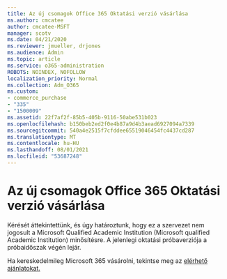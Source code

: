 ```yaml
---
title: Az új csomagok Office 365 Oktatási verzió vásárlása
ms.author: cmcatee
author: cmcatee-MSFT
manager: scotv
ms.date: 04/21/2020
ms.reviewer: jmueller, drjones
ms.audience: Admin
ms.topic: article
ms.service: o365-administration
ROBOTS: NOINDEX, NOFOLLOW
localization_priority: Normal
ms.collection: Adm_O365
ms.custom:
- commerce_purchase
- "335"
- "1500009"
ms.assetid: 22f7af2f-85b5-405b-9116-50abe531b023
ms.openlocfilehash: b150beb2ed2f0e4b87a9d4b3aead6927094a7339
ms.sourcegitcommit: 540a4e2515f7cfddee65519046454fc4437cd287
ms.translationtype: MT
ms.contentlocale: hu-HU
ms.lasthandoff: 08/01/2021
ms.locfileid: "53687248"
---
```

# <a name="how-to-purchase-office-365-education-plans"></a>Az új csomagok Office 365 Oktatási verzió vásárlása

Kérését áttekintettünk, és úgy határoztunk, hogy ez a szervezet nem jogosult a Microsoft Qualified Academic Institution (Microsoft qualified Academic Institution) minősítésre. A jelenlegi oktatási próbaverziója a próbaidőszak végén lejár.
  
Ha kereskedelmileg Microsoft 365 vásárolni, tekintse meg az [elérhető ajánlatokat.](https://go.microsoft.com/fwlink/p/?linkid=868433)  